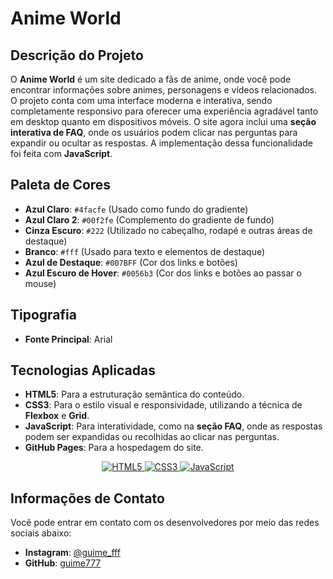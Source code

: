 # Anime World

## Descrição do Projeto
O **Anime World** é um site dedicado a fãs de anime, onde você pode encontrar informações sobre animes, personagens e vídeos relacionados. O projeto conta com uma interface moderna e interativa, sendo completamente responsivo para oferecer uma experiência agradável tanto em desktop quanto em dispositivos móveis. O site agora inclui uma **seção interativa de FAQ**, onde os usuários podem clicar nas perguntas para expandir ou ocultar as respostas. A implementação dessa funcionalidade foi feita com **JavaScript**.

## Paleta de Cores


- **Azul Claro**: `#4facfe` (Usado como fundo do gradiente)
- **Azul Claro 2**: `#00f2fe` (Complemento do gradiente de fundo)
- **Cinza Escuro**: `#222` (Utilizado no cabeçalho, rodapé e outras áreas de destaque)
- **Branco**: `#fff` (Usado para texto e elementos de destaque)
- **Azul de Destaque**: `#007BFF` (Cor dos links e botões)
- **Azul Escuro de Hover**: `#0056b3` (Cor dos links e botões ao passar o mouse)

## Tipografia

- **Fonte Principal**: Arial

## Tecnologias Aplicadas

- **HTML5**: Para a estruturação semântica do conteúdo.
- **CSS3**: Para o estilo visual e responsividade, utilizando a técnica de **Flexbox** e **Grid**.
- **JavaScript**: Para interatividade, como na **seção FAQ**, onde as respostas podem ser expandidas ou recolhidas ao clicar nas perguntas.
- **GitHub Pages**: Para a hospedagem do site.

<div align="center">
  <a href="https://html.com/" target="_blank">
    <img alt="HTML5" src="https://img.shields.io/badge/HTML5-E34F26?style=for-the-badge&logo=html5&logoColor=white" />
  </a>
  <a href="https://www.w3.org/Style/CSS/Overview.en.html" target="_blank">
    <img alt="CSS3" src="https://img.shields.io/badge/CSS3-1572B6?style=for-the-badge&logo=css3&logoColor=white" />
  </a>
  <a href="https://developer.mozilla.org/pt-BR/docs/Web/JavaScript" target="_blank">
    <img alt="JavaScript" src="https://img.shields.io/badge/JavaScript-F7DF1E?style=for-the-badge&logo=javascript&logoColor=black" />
  </a>
</div>

## Informações de Contato
Você pode entrar em contato com os desenvolvedores por meio das redes sociais abaixo:

- **Instagram**: [@guime_fff](https://www.instagram.com/guime_fff/)
- **GitHub**: [guime777](https://github.com/guime777)
